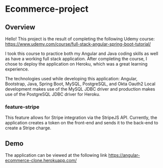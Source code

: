 # Ecommerce-project
## Overview
Hello! This project is the result of completing the following Udemy course: https://www.udemy.com/course/full-stack-angular-spring-boot-tutorial/

I took this course to practice both my Angular and Java coding skills as well as have a working full stack application. After completing the course, I chose to deploy the application on Heroku, which was a great learning experience. 

The technologies used while developing this application: Angular, Bootstrap, Java, Spring Boot, MySQL, PostgreSQL, and Okta Oauth2 
Local development makes use of the MySQL JDBC driver and production makes use of the PostgreSQL JDBC driver for Heroku.

### feature-stripe
This feature allows for Stripe integration via the StripeJS API. Currently, the application creates a token on the front-end and sends it to the back-end to create a Stripe charge.

## Demo
The application can be viewed at the following link
https://angular-ecommerce-clone.herokuapp.com/
